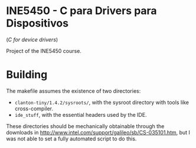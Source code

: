 INE5450 - C para Drivers para Dispositivos
==========================================
(_C for device drivers_)

Project of the INE5450 course.

Building
========
The makefile assumes the existence of two directories:
- `clanton-tiny/1.4.2/sysroots/`,
    with the sysroot directory with tools like cross-compiler.
- `ide_stuff`,
    with the essential headers used by the IDE.

These directories should be mechanically obtainable
through the downloads in <http://www.intel.com/support/galileo/sb/CS-035101.htm>,
but I was not able to set a fully automated script to do this.

